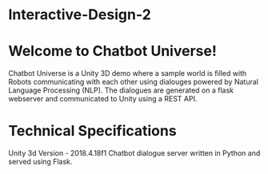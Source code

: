 # Interactive-Design-2

# Welcome to Chatbot Universe! 

Chatbot Universe is a Unity 3D demo where a sample world is filled with Robots communicating with each other using dialouges powered by Natural Language Processing (NLP). The dialogues are generated on a flask webserver and communicated to Unity using a REST API. 



# Technical Specifications
Unity 3d Version - 2018.4.18f1
Chatbot dialogue server written in Python and served using Flask. 
